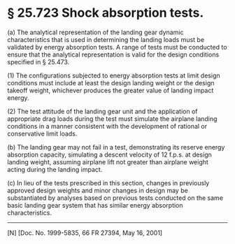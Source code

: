 # § 25.723   Shock absorption tests.

(a) The analytical representation of the landing gear dynamic characteristics that is used in determining the landing loads must be validated by energy absorption tests. A range of tests must be conducted to ensure that the analytical representation is valid for the design conditions specified in § 25.473.


(1) The configurations subjected to energy absorption tests at limit design conditions must include at least the design landing weight or the design takeoff weight, whichever produces the greater value of landing impact energy.


(2) The test attitude of the landing gear unit and the application of appropriate drag loads during the test must simulate the airplane landing conditions in a manner consistent with the development of rational or conservative limit loads.


(b) The landing gear may not fail in a test, demonstrating its reserve energy absorption capacity, simulating a descent velocity of 12 f.p.s. at design landing weight, assuming airplane lift not greater than airplane weight acting during the landing impact.


(c) In lieu of the tests prescribed in this section, changes in previously approved design weights and minor changes in design may be substantiated by analyses based on previous tests conducted on the same basic landing gear system that has similar energy absorption characteristics. 



---

[N] [Doc. No. 1999-5835, 66 FR 27394, May 16, 2001]




